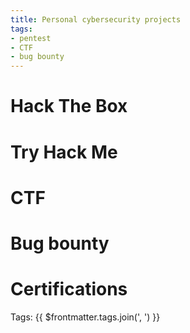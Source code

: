 ```yaml
---
title: Personal cybersecurity projects
tags:
- pentest
- CTF
- bug bounty
---
```


# Hack The Box

# Try Hack Me

# CTF

# Bug bounty

# Certifications

Tags: {{ $frontmatter.tags.join(', ') }}